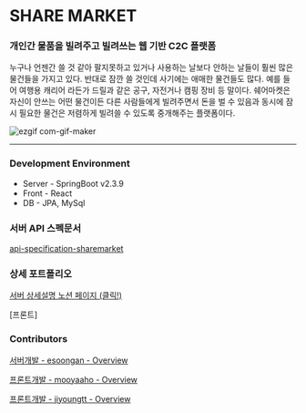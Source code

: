 # SHARE MARKET

### 개인간 물품을 빌려주고 빌려쓰는 웹 기반 C2C 플랫폼

누구나 언젠간 쓸 것 같아 팔지못하고 있거나 사용하는 날보다 안하는 날들이 훨씬 많은 물건들을 가지고 있다. 반대로 잠깐 쓸 것인데 사기에는 애매한 물건들도 많다. 예를 들어 여행용 캐리어 라든가 드릴과 같은 공구, 자전거나 캠핑 장비 등 말이다. 쉐어마켓은 자신이 안쓰는 어떤 물건이든 다른 사람들에게 빌려주면서 돈을 벌 수 있음과 동시에 잠시 필요한 물건은 저렴하게 빌려쓸 수 있도록 중개해주는 플랫폼이다.

![ezgif com-gif-maker](https://user-images.githubusercontent.com/68773492/128124512-8138d4de-66ae-4978-beef-e05925b49d9e.gif)


---

### Development Environment

- Server - SpringBoot v2.3.9
- Front - React
- DB - JPA, MySql

### 서버 API 스펙문서

[api-specification-sharemarket](https://www.notion.so/URI-7586458dc8814afea3ff301e41844ea0)

### 상세 포트폴리오 

[서버 상세설명 노션 페이지 (클릭!)](https://good-wallflower-5ff.notion.site/SHARE-MARKET-_-SERVER-0aaef0a6c2a44f26bc0ecb6af0ead9cb)

[프론트]

### Contributors

[서버개발 - esoongan - Overview](https://github.com/esoongan)

[프론트개발 - mooyaaho - Overview](https://github.com/mooyaaho)

[프론트개발 - jiyoungtt - Overview](https://github.com/jiyoungtt)
